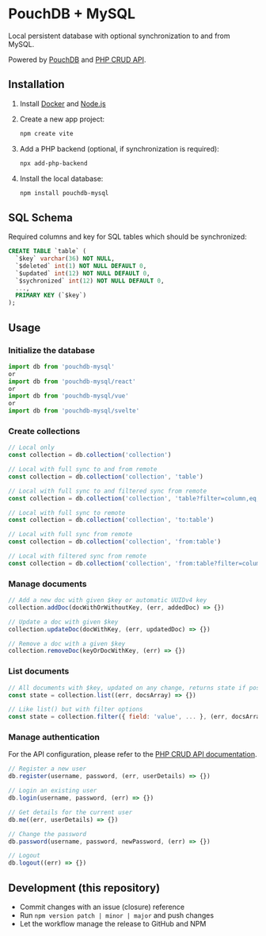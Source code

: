 # PouchDB + MySQL

Local persistent database with optional synchronization to and from MySQL.

Powered by [PouchDB](https://pouchdb.com/) and [PHP CRUD API](https://github.com/mevdschee/php-crud-api).

## Installation

1. Install [Docker](https://www.docker.com/) and [Node.js](https://nodejs.org/)

2. Create a new app project:

    ```bash
    npm create vite
    ```

3. Add a PHP backend (optional, if synchronization is required):

    ```bash
    npx add-php-backend
    ```
    
4. Install the local database:

    ```bash
    npm install pouchdb-mysql
    ```
    
## SQL Schema
    
Required columns and key for SQL tables which should be synchronized:

```sql
CREATE TABLE `table` (
  `$key` varchar(36) NOT NULL,
  `$deleted` int(1) NOT NULL DEFAULT 0,
  `$updated` int(12) NOT NULL DEFAULT 0,
  `$sychronized` int(12) NOT NULL DEFAULT 0,
  ...,
  PRIMARY KEY (`$key`)
);
```

## Usage

### Initialize the database

```js
import db from 'pouchdb-mysql'
or
import db from 'pouchdb-mysql/react'
or
import db from 'pouchdb-mysql/vue'
or
import db from 'pouchdb-mysql/svelte'
```

### Create collections
```js
// Local only
const collection = db.collection('collection')

// Local with full sync to and from remote
const collection = db.collection('collection', 'table')

// Local with full sync to and filtered sync from remote
const collection = db.collection('collection', 'table?filter=column,eq,something')

// Local with full sync to remote
const collection = db.collection('collection', 'to:table')

// Local with full sync from remote
const collection = db.collection('collection', 'from:table')

// Local with filtered sync from remote
const collection = db.collection('collection', 'from:table?filter=column,eq,something')
```

### Manage documents
```js
// Add a new doc with given $key or automatic UUIDv4 key
collection.addDoc(docWithOrWithoutKey, (err, addedDoc) => {})

// Update a doc with given $key
collection.updateDoc(docWithKey, (err, updatedDoc) => {})

// Remove a doc with a given $key
collection.removeDoc(keyOrDocWithKey, (err) => {})
```

### List documents
```js
// All documents with $key, updated on any change, returns state if possible
const state = collection.list((err, docsArray) => {})

// Like list() but with filter options
const state = collection.filter({ field: 'value', ... }, (err, docsArray) => {})
```

### Manage authentication

For the API configuration, please refer to the [PHP CRUD API documentation](https://github.com/mevdschee/php-crud-api).

```js
// Register a new user
db.register(username, password, (err, userDetails) => {})

// Login an existing user
db.login(username, password, (err) => {})

// Get details for the current user
db.me((err, userDetails) => {})

// Change the password
db.password(username, password, newPassword, (err) => {})

// Logout
db.logout((err) => {})
```

## Development (this repository)

- Commit changes with an issue (closure) reference
- Run `npm version patch | minor | major` and push changes
- Let the workflow manage the release to GitHub and NPM

